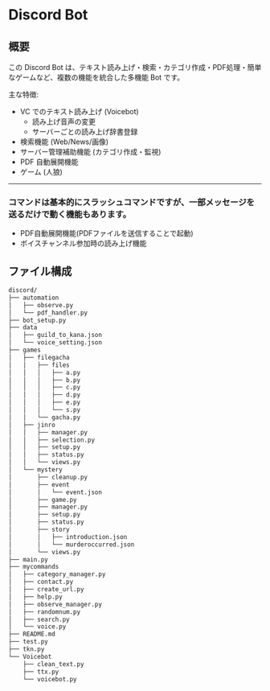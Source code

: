 # Discord Bot

## 概要
この Discord Bot は、テキスト読み上げ・検索・カテゴリ作成・PDF処理・簡単なゲームなど、複数の機能を統合した多機能 Bot です。

主な特徴:
- VC でのテキスト読み上げ (Voicebot)
    - 読み上げ音声の変更
    - サーバーごとの読み上げ辞書登録 
- 検索機能 (Web/News/画像)
- サーバー管理補助機能 (カテゴリ作成・監視)
- PDF 自動展開機能
- ゲーム (人狼)
---
### コマンドは基本的にスラッシュコマンドですが、一部メッセージを送るだけで動く機能もあります。
- PDF自動展開機能(PDFファイルを送信することで起動)
- ボイスチャンネル参加時の読み上げ機能

## ファイル構成
```markdown
discord/
├── automation
│   ├── observe.py
│   └── pdf_handler.py
├── bot_setup.py
├── data
│   ├── guild_to_kana.json
│   └── voice_setting.json
├── games
│   ├── filegacha
│   │   ├── files
│   │   │   ├── a.py
│   │   │   ├── b.py
│   │   │   ├── c.py
│   │   │   ├── d.py
│   │   │   ├── e.py
│   │   │   └── s.py
│   │   └── gacha.py
│   ├── jinro
│   │   ├── manager.py
│   │   ├── selection.py
│   │   ├── setup.py
│   │   ├── status.py
│   │   └── views.py
│   └── mystery
│       ├── cleanup.py
│       ├── event
│       │   └── event.json
│       ├── game.py
│       ├── manager.py
│       ├── setup.py
│       ├── status.py
│       ├── story
│       │   ├── introduction.json
│       │   └── murderoccurred.json
│       └── views.py
├── main.py
├── mycommands
│   ├── category_manager.py
│   ├── contact.py
│   ├── create_url.py
│   ├── help.py
│   ├── observe_manager.py
│   ├── randomnum.py
│   ├── search.py
│   └── voice.py
├── README.md
├── test.py
├── tkn.py
└── Voicebot
    ├── clean_text.py
    ├── ttx.py
    └── voicebot.py
```

